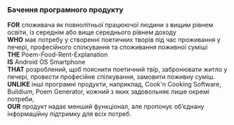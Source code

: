 ### Бачення програмного продукту
**FOR** споживача як повнолітньої працюючої людини з вищим рівнем освіти, із середнім або вище середнього рівнем доходу  
**WHO** має потребу у створенні поетичних творів під час проживання у печері, професійного спілкування та споживання поживної суміші  
**THE** Poem-Food-Rent-Explanation  
**IS** Android OS Smartphone  
**THAT** розроблений, щоб пояснити поетичний твір, забронювати житло у печері, провести професійне спілкування, замовити поживну суміш.  
**UNLIKE** інші програмні продукти, наприклад, Cook'n Cooking Software, Buildium, Poem Generator, кожний з яких задовольняє лише окремі потреби,  
**OUR** продукт надає менший функціонал, але пропонує об’єднану інформаційну підтримку для всіх потреб.